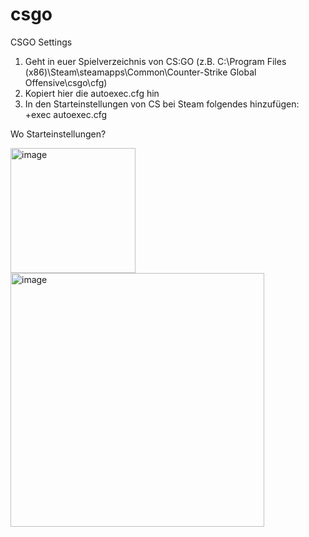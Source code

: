 # csgo
CSGO Settings

1. Geht in euer Spielverzeichnis von CS:GO (z.B. C:\Program Files (x86)\Steam\steamapps\Common\Counter-Strike Global Offensive\csgo\cfg)
2. Kopiert hier die autoexec.cfg hin
3. In den Starteinstellungen von CS bei Steam folgendes hinzufügen: +exec autoexec.cfg

Wo Starteinstellungen?

<img width="200" alt="image" src="https://user-images.githubusercontent.com/9216188/206734300-06d3efdf-c1be-47df-8b38-a0d3e5f85d8b.png">
<img width="406" alt="image" src="https://user-images.githubusercontent.com/9216188/206734384-ff2da8ea-3548-4aaa-85f4-e854dfbe352c.png">
